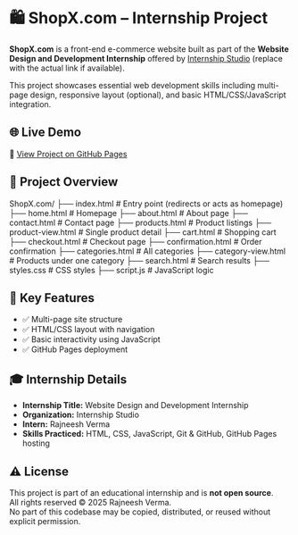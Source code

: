 # 🛍️ ShopX.com – Internship Project

**ShopX.com** is a front-end e-commerce website built as part of the **Website Design and Development Internship** offered by [Internship Studio](https://internshipstudio.com) (replace with the actual link if available).

This project showcases essential web development skills including multi-page design, responsive layout (optional), and basic HTML/CSS/JavaScript integration.

## 🌐 Live Demo

🔗 [View Project on GitHub Pages](https://rajneeshvrma.github.io/ShopX.com/)

## 📁 Project Overview

ShopX.com/
├── index.html # Entry point (redirects or acts as homepage)
├── home.html # Homepage
├── about.html # About page
├── contact.html # Contact page
├── products.html # Product listings
├── product-view.html # Single product detail
├── cart.html # Shopping cart
├── checkout.html # Checkout page
├── confirmation.html # Order confirmation
├── categories.html # All categories
├── category-view.html # Products under one category
├── search.html # Search results
├── styles.css # CSS styles
├── script.js # JavaScript logic


## 🚀 Key Features

- ✅ Multi-page site structure
- ✅ HTML/CSS layout with navigation
- ✅ Basic interactivity using JavaScript
- ✅ GitHub Pages deployment

## 🎓 Internship Details

- **Internship Title:** Website Design and Development Internship  
- **Organization:** Internship Studio  
- **Intern:** Rajneesh Verma  
- **Skills Practiced:** HTML, CSS, JavaScript, Git & GitHub, GitHub Pages hosting

## ⚠️ License

This project is part of an educational internship and is **not open source**.  
All rights reserved © 2025 Rajneesh Verma.  
No part of this codebase may be copied, distributed, or reused without explicit permission.


